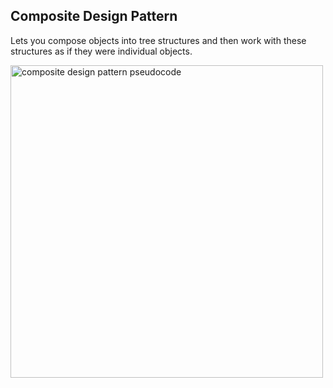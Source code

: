 ## Composite Design Pattern

Lets you compose objects into tree structures and then work with these structures as if they were individual objects.

<img height="500em" src="https://refactoring.guru/images/patterns/diagrams/composite/example.png" alt="composite design pattern pseudocode"/>